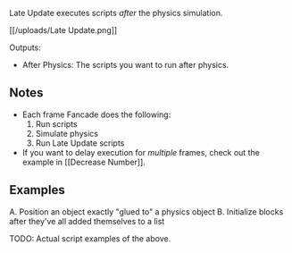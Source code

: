 Late Update executes scripts _after_ the physics simulation.

[[/uploads/Late Update.png]]

Outputs:
- After Physics: The scripts you want to run after physics.

## Notes 

- Each frame Fancade does the following:
    1. Run scripts
    2. Simulate physics
    3. Run Late Update scripts
- If you want to delay execution for _multiple_ frames, check out the example in [[Decrease Number]].

## Examples

A. Position an object exactly "glued to" a physics object
B. Initialize blocks after they've all added themselves to a list

TODO: Actual script examples of the above.

